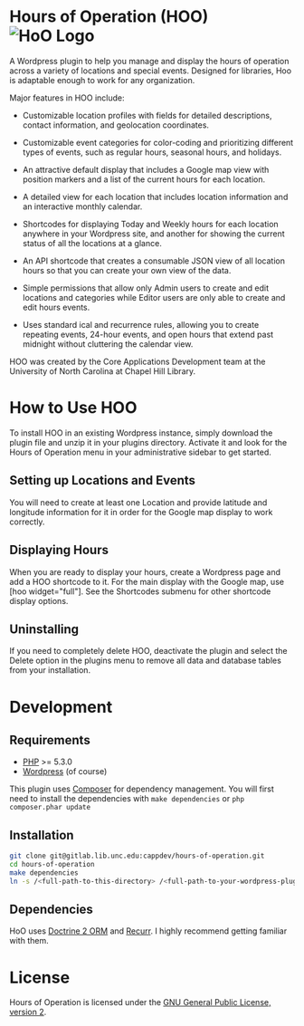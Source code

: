 # Hours of Operation (HOO) ![HoO Logo](https://gitlab.lib.unc.edu/cappdev/hours-of-operation/raw/master/assets/images/hoo-20.png)
A Wordpress plugin to help you manage and display the hours of operation across a variety of locations and special events. Designed for libraries, Hoo is adaptable enough to work for any organization.

Major features in HOO include: 

- Customizable location profiles with fields for detailed descriptions, contact information, and geolocation coordinates.  

- Customizable event categories for color-coding and prioritizing different types of events, such as regular hours, seasonal hours, and holidays. 

- An attractive default display that includes a Google map view with position markers and a list of the current hours for each location. 

- A detailed view for each location that includes location information and an interactive monthly calendar. 

- Shortcodes for displaying Today and Weekly hours for each location anywhere in your Wordpress site, and another for showing the current status of all the locations at a glance. 

- An API shortcode that creates a consumable JSON view of all location hours so that you can create your own view of the data. 

- Simple permissions that allow only Admin users to create and edit locations and categories while Editor users are only able to create and edit hours events. 

- Uses standard ical and recurrence rules, allowing you to create repeating events, 24-hour events, and open hours that extend past midnight without cluttering the calendar view. 

HOO was created by the Core Applications Development team at the University of North Carolina at Chapel Hill Library. 

# How to Use HOO
To install HOO in an existing Wordpress instance, simply download the plugin file and unzip it in your plugins directory. Activate it and look for the Hours of Operation menu in your administrative sidebar to get started. 

## Setting up Locations and Events
You will need to create at least one Location and provide latitude and longitude information for it in order for the Google map display to work correctly. 

## Displaying Hours
When you are ready to display your hours, create a Wordpress page and add a HOO shortcode to it. For the main display with the Google map, use [hoo widget="full"]. See the Shortcodes submenu for other shortcode display options.

## Uninstalling
If you need to completely delete HOO, deactivate the plugin and select the Delete option in the plugins menu to remove all data and database tables from your installation.  

# Development

## Requirements
  * [PHP](http://php.net) >= 5.3.0
  * [Wordpress](http://wordpress.org) (of course) 

This plugin uses [Composer](http://getcomposer.org) for dependency management.
You will first need to install the dependencies with `make dependencies` or
`php composer.phar update`

## Installation
```bash
git clone git@gitlab.lib.unc.edu:cappdev/hours-of-operation.git
cd hours-of-operation
make dependencies
ln -s /<full-path-to-this-directory> /<full-path-to-your-wordpress-plugins-directory>
```
## Dependencies
HoO uses [Doctrine 2 ORM](http://docs.doctrine-project.org/projects/doctrine-orm/en/latest)
and [Recurr](https://github.com/simshaun/recurr). I highly recommend getting familiar with them.

# License
Hours of Operation is licensed under the [GNU General Public License, version 2](https://www.gnu.org/licenses/gpl-2.0.html).


